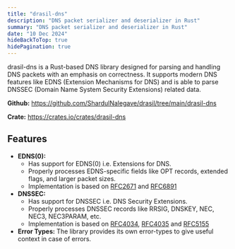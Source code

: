 ```yaml
---
title: "drasil-dns"
description: "DNS packet serializer and deserializer in Rust"
summary: "DNS packet serializer and deserializer in Rust"
date: "10 Dec 2024"
hideBackToTop: true
hidePagination: true
---
```


drasil-dns is a Rust-based DNS library designed for parsing and handling DNS packets with an emphasis on correctness.
It supports modern DNS features like EDNS (Extension Mechanisms for DNS) and is able to parse DNSSEC (Domain Name System Security Extensions) related data.

**Github:** https://github.com/ShardulNalegave/drasil/tree/main/drasil-dns

**Crate:** https://crates.io/crates/drasil-dns

## Features
- **EDNS(0):**
  - Has support for EDNS(0) i.e. Extensions for DNS.
  - Properly processes EDNS-specific fields like OPT records, extended flags, and larger packet sizes.
  - Implementation is based on [RFC2671](https://datatracker.ietf.org/doc/html/rfc2671) and [RFC6891](https://datatracker.ietf.org/doc/html/rfc6891)
- **DNSSEC:**
  - Has support for DNSSEC i.e. DNS Security Extensions.
  - Properly processes DNSSEC records like RRSIG, DNSKEY, NEC, NEC3, NEC3PARAM, etc.
  - Implementation is based on [RFC4034](https://datatracker.ietf.org/doc/html/rfc4034), [RFC4035](https://datatracker.ietf.org/doc/html/rfc4035) and [RFC5155](https://datatracker.ietf.org/doc/html/rfc5155)
- **Error Types:** The library provides its own error-types to give useful context in case of errors.